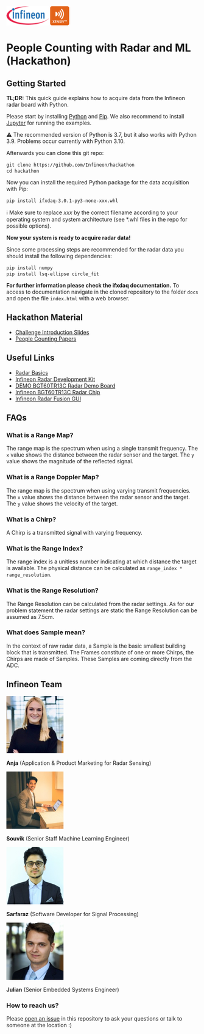 <img src="./img/infineon_logo.png" alt="Infineon Logo" height="50"/>
<img src="./img/xensiv_logo.png" alt="XENSIV Logo" height="50"/>

# People Counting with Radar and ML (Hackathon)

## Getting Started

**TL;DR:** This quick guide explains how to acquire data from the Infineon radar board with Python.

Please start by installing [Python](https://www.python.org/) and [Pip](https://pypi.org/project/pip/). We also recommend to install [Jupyter](https://jupyter.org/) for running the examples.

:warning: The recommended version of Python is 3.7, but it also works with Python 3.9. Problems occur currently with Python 3.10.

Afterwards you can clone this git repo:
```
git clone https://github.com/Infineon/hackathon
cd hackathon
```

Now you can install the required Python package for the data acquisition with Pip:
```
pip install ifxdaq-3.0.1-py3-none-xxx.whl
```

:information_source: Make sure to replace _xxx_ by the correct filename according to your operating system and system architecture (see *.whl files in the repo for possible options).

**Now your system is ready to acquire radar data!**

Since some processing steps are recommended for the radar data you should install the following dependencies:

```
pip install numpy
pip install lsq-ellipse circle_fit
```

**For further information please check the ifxdaq documentation.** To access to documentation navigate in the cloned repository to the folder `docs` and open the file `index.html` with a web browser.

## Hackathon Material
* [Challenge Introduction Slides](./challenge_introduction.pdf)
* [People Counting Papers](./reference_papers)

## Useful Links
* [Radar Basics](./radar_basics.pdf)
* [Infineon Radar Development Kit](https://softwaretools.infineon.com/tools/com.ifx.tb.tool.ifxradarsdk)
* [DEMO BGT60TR13C Radar Demo Board](https://www.infineon.com/cms/en/product/evaluation-boards/demo-bgt60tr13c/)
* [Infineon BGT60TR13C Radar Chip](https://www.infineon.com/cms/en/product/sensor/radar-sensors/radar-sensors-for-iot/60ghz-radar/bgt60tr13c/)
* [Infineon Radar Fusion GUI](https://softwaretools.infineon.com/tools/com.ifx.tb.tool.radarfusiongui)

## FAQs

### What is a Range Map?
The range map is the spectrum when using a single transmit frequency. The `x` value shows the distance between the radar sensor and the target. The `y` value shows the magnitude of the reflected signal.

### What is a Range Doppler Map?
The range map is the spectrum when using varying transmit frequencies. The `x` value shows the distance between the radar sensor and the target. The `y` value shows the velocity of the target.

### What is a Chirp?
A Chirp is a transmitted signal with varying frequency.

### What is the Range Index?
The range index is a unitless number indicating at which distance the target is available. The physical distance can be calculated as `range_index * range_resolution`.

### What is the Range Resolution?
The Range Resolution can be calculated from the radar settings. As for our problem statement the radar settings are static the Range Resolution can be assumed as 7.5cm.

### What does Sample mean?
In the context of raw radar data, a Sample is the basic smallest building block that is transmitted. The Frames constitute of one or more Chirps, the Chirps are made of Samples. These Samples are coming directly from the ADC.

## Infineon Team

<img src="./img/anja.jfif" alt="Anja" height="150"/>

**Anja** (Application & Product Marketing for Radar Sensing)

<img src="./img/souvik.jfif" alt="Souvik" height="150"/>

**Souvik** (Senior Staff Machine Learning Engineer)

<img src="./img/sarfaraz.jfif" alt="Sarfaraz" height="150"/>

**Sarfaraz** (Software Developer for Signal Processing)

<img src="./img/julian.jfif" alt="Julian" height="150"/>

**Julian** (Senior Embedded Systems Engineer)

### How to reach us?
Please [open an issue]([https://github.com/Infineon/hackathon/issues) in this repository to ask your questions or talk to someone at the location :)